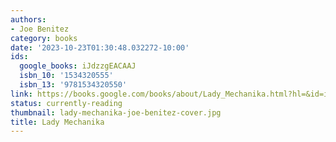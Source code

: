 ```yaml
---
authors:
- Joe Benitez
category: books
date: '2023-10-23T01:30:48.032272-10:00'
ids:
  google_books: iJdzzgEACAAJ
  isbn_10: '1534320555'
  isbn_13: '9781534320550'
link: https://books.google.com/books/about/Lady_Mechanika.html?hl=&id=iJdzzgEACAAJ
status: currently-reading
thumbnail: lady-mechanika-joe-benitez-cover.jpg
title: Lady Mechanika
---
```

